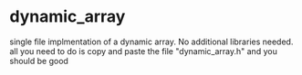# dynamic_array
single file implmentation of a dynamic array. No additional libraries needed.
all you need to do is copy and paste the file "dynamic_array.h" and you should be
good
